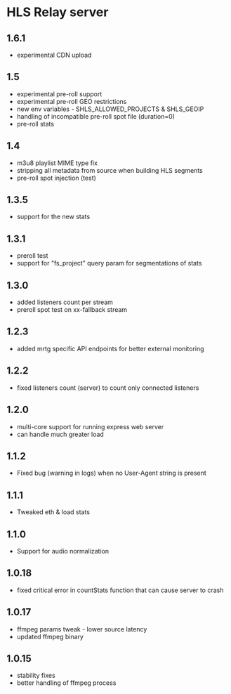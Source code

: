 # HLS Relay server

## 1.6.1

- experimental CDN upload

## 1.5

- experimental pre-roll support
- experimental pre-roll GEO restrictions
- new env variables - SHLS_ALLOWED_PROJECTS & SHLS_GEOIP
- handling of incompatible pre-roll spot file (duration=0)
- pre-roll stats

## 1.4

- m3u8 playlist MIME type fix
- stripping all metadata from source when building HLS segments
- pre-roll spot injection (test)

## 1.3.5

- support for the new stats

## 1.3.1

- preroll test
- support for "fs_project" query param for segmentations of stats

## 1.3.0

- added listeners count per stream
- preroll spot test on xx-fallback stream

## 1.2.3

- added mrtg specific API endpoints for better external monitoring

## 1.2.2

- fixed listeners count (server) to count only connected listeners

## 1.2.0

- multi-core support for running express web server
- can handle much greater load

## 1.1.2

- Fixed bug (warning in logs) when no User-Agent string is present

## 1.1.1

- Tweaked eth & load stats

## 1.1.0

- Support for audio normalization

## 1.0.18

- fixed critical error in countStats function that can cause server to crash

## 1.0.17

- ffmpeg params tweak - lower source latency
- updated ffmpeg binary

## 1.0.15

- stability fixes
- better handling of ffmpeg process
